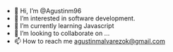 - 👋 Hi, I’m @Agustinm96
- 👀 I’m interested in software development.
- 🌱 I’m currently learning Javascript
- 💞️ I’m looking to collaborate on ...
- 📫 How to reach me agustinmalvarezok@gmail.com

<!---
Agustinm96/Agustinm96 is a ✨ special ✨ repository because its `README.md` (this file) appears on your GitHub profile.
You can click the Preview link to take a look at your changes.
--->
